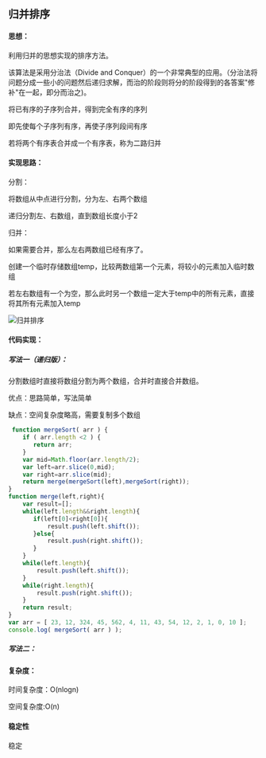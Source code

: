 ## 归并排序

#### 思想：

利用归并的思想实现的排序方法。

该算法是采用分治法（Divide and Conquer）的一个非常典型的应用。（分治法将问题分成一些小的问题然后递归求解，而治的阶段则将分的阶段得到的各答案"修补"在一起，即分而治之)。

将已有序的子序列合并，得到完全有序的序列

即先使每个子序列有序，再使子序列段间有序

若将两个有序表合并成一个有序表，称为二路归并

#### 实现思路：

分割：

将数组从中点进行分割，分为左、右两个数组

递归分割左、右数组，直到数组长度小于2

归并：

如果需要合并，那么左右两数组已经有序了。

创建一个临时存储数组temp，比较两数组第一个元素，将较小的元素加入临时数组

若左右数组有一个为空，那么此时另一个数组一定大于temp中的所有元素，直接将其所有元素加入temp

![归并排序](https://img-blog.csdn.net/20180809101929201?watermark/2/text/aHR0cHM6Ly9ibG9nLmNzZG4ubmV0L3FxXzQwNDcyMzI4/font/5a6L5L2T/fontsize/400/fill/I0JBQkFCMA==/dissolve/70)

#### 代码实现：

##### 写法一（递归版）：
分割数组时直接将数组分割为两个数组，合并时直接合并数组。

优点：思路简单，写法简单

缺点：空间复杂度略高，需要复制多个数组
```js
 function mergeSort( arr ) {
	if ( arr.length <2 ) {
	   return arr;
	}
	var mid=Math.floor(arr.length/2);
	var left=arr.slice(0,mid);
	var right=arr.slice(mid);
	return merge(mergeSort(left),mergeSort(right));
}
function merge(left,right){
	var result=[];
	while(left.length&&right.length){
       if(left[0]<right[0]){
		   result.push(left.shift());
	   }else{
		   result.push(right.shift());
	   }
	}
	while(left.length){
		result.push(left.shift());
	}
	while(right.length){
		result.push(right.shift());
	}
	return result;
}
var arr = [ 23, 12, 324, 45, 562, 4, 11, 43, 54, 12, 2, 1, 0, 10 ];
console.log( mergeSort( arr ) );


```

##### 写法二：

#### 复杂度：

时间复杂度：O(nlogn)

空间复杂度:O(n)

#### 稳定性

稳定